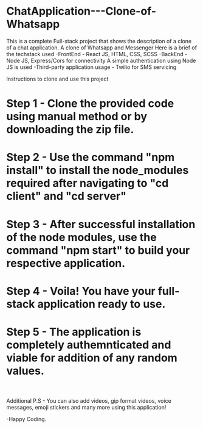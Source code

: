 # ChatApplication---Clone-of-Whatsapp

This is a complete Full-stack project that shows the description of a clone of a chat application.
A clone of Whatsapp and Messenger
Here is a brief of the techstack used 
-FrontEnd - React JS, HTML, CSS, SCSS
-BackEnd - Node JS, Express/Cors for connectivity
A simple authentication using Node JS is used
-Third-party application usage - Twilio for SMS servicing


Instructions to clone and use this project
<h1>Step 1 - Clone the provided code using manual method or by downloading the zip file.</h1>
<h1>Step 2 - Use the command "npm install" to install the node_modules required after navigating to "cd client" and "cd server"</h1>
<h1>Step 3 - After successful installation of the node modules, use the command "npm start" to build your respective application.</h1>
<h1>Step 4 - Voila! You have your full-stack application ready to use.</h1>
<h1>Step 5 - The application is completely authemnticated and viable for addition of any random values.</h1><br><br>
Additional P.S - You can also add videos, gip format videos, voice messages, emoji stickers and many more using this application!


-Happy Coding.
